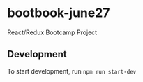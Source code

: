 # bootbook-june27
React/Redux Bootcamp Project

## Development

To start development, run `npm run start-dev`
